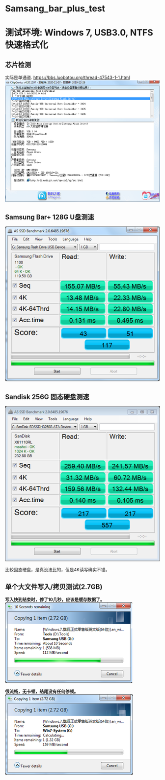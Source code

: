 # Samsang_bar_plus_test
# 测试环境: Windows 7, USB3.0, NTFS快速格式化

## 芯片检测
实际是单通道.
https://bbs.luobotou.org/thread-47543-1-1.html
<img src="Samsung-bar-plus-chip-genius.png" />

## Samsung Bar+ 128G U盘测速
<img src="ASSSD-Samsung.png" />

## Sandisk 256G 固态硬盘测速
<img src="as-ssd-bench SanDisk SDSSDH32 2018.6.9 0-02-05.png" />

比较固态硬盘，是真没法比的，但是4K读写确实不错。

## 单个大文件写入/拷贝测试(2.7GB)
**写入快到结束时，停了10几秒，应该是缓存数据了。**
<img src="Samsung-bar-plus-single-file.png" />

**很流畅，无卡顿，结尾没有任何停顿。**
<img src="Samsung-bar-plus-single-file-copy.png" />
